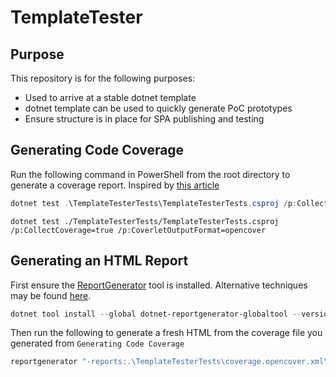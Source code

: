 ﻿# TemplateTester

## Purpose

This repository is for the following purposes:

* Used to arrive at a stable dotnet template
* dotnet template can be used to quickly generate PoC prototypes
* Ensure structure is in place for SPA publishing and testing

## Generating Code Coverage

Run the following command in PowerShell from the root directory to generate a coverage report. Inspired by [this article](https://medium.com/agilix/collecting-test-coverage-using-coverlet-and-sonarqube-for-a-net-core-project-ef4a507d4b28)

```PowerShell
dotnet test .\TemplateTesterTests\TemplateTesterTests.csproj /p:CollectCoverage=true /p:CoverletOutputFormat=opencover
```

```Terminal (MacOS)
dotnet test ./TemplateTesterTests/TemplateTesterTests.csproj /p:CollectCoverage=true /p:CoverletOutputFormat=opencover
```

## Generating an HTML Report

First ensure the [ReportGenerator](https://www.nuget.org/packages/dotnet-reportgenerator-globaltool) tool is
installed. Alternative techniques may be found [here](https://danielpalme.github.io/ReportGenerator/usage.html).

```PowerShell
dotnet tool install --global dotnet-reportgenerator-globaltool --version 4.0.2
```

Then run the following to generate a fresh HTML from the coverage file you generated from `Generating Code Coverage`

```PowerShell
reportgenerator "-reports:.\TemplateTesterTests\coverage.opencover.xml" "-targetdir:.\TemplateTesterTests\coverage-report" "-reporttypes:HTML;HTMLChart;XML;Badges" "-historydir:.\TemplateTesterTests\coverage-report-history"
```
